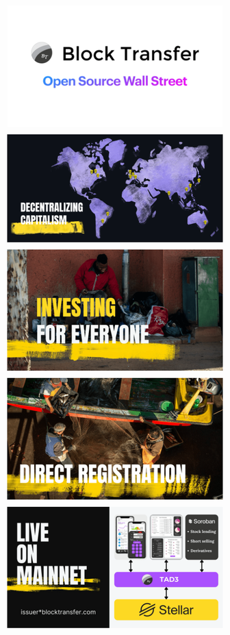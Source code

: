 ![Block Transfer](profile/imgs/intro.png)

![We're on a mission](profile/imgs/mission.png)

![Investing for everyone](profile/imgs/inclusion.png)

![Employing direct registration](profile/imgs/method.png)

[![Learn more on mainnet](profile/imgs/summary.png)](https://stellar.expert/explorer/public/account/GDRM3MK6KMHSYIT4E2AG2S2LWTDBJNYXE4H72C7YTTRWOWX5ZBECFWO7)
